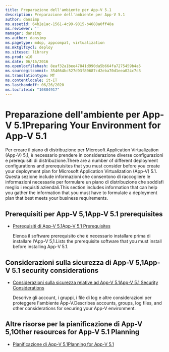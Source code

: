 ```yaml
---
title: Preparazione dell'ambiente per App-V 5.1
description: Preparazione dell'ambiente per App-V 5.1
author: dansimp
ms.assetid: 64b2e1ac-1561-4c99-9815-b4688a0ff48a
ms.reviewer: ''
manager: dansimp
ms.author: dansimp
ms.pagetype: mdop, appcompat, virtualization
ms.mktglfcycl: deploy
ms.sitesec: library
ms.prod: w10
ms.date: 06/16/2016
ms.openlocfilehash: 8eaf32a1bee47841d990da5b664fa7275459b4a5
ms.sourcegitcommit: 354664bc527d93f80687cd2eba70d1eea024c7c3
ms.translationtype: MT
ms.contentlocale: it-IT
ms.lasthandoff: 06/26/2020
ms.locfileid: "10804917"
---
```

# <span data-ttu-id="bc8ff-103">Preparazione dell'ambiente per App-V 5.1</span><span class="sxs-lookup"><span data-stu-id="bc8ff-103">Preparing Your Environment for App-V 5.1</span></span>


<span data-ttu-id="bc8ff-104">Per creare il piano di distribuzione per Microsoft Application Virtualization (App-V) 5,1, è necessario prendere in considerazione diverse configurazioni e prerequisiti di distribuzione.</span><span class="sxs-lookup"><span data-stu-id="bc8ff-104">There are a number of different deployment configurations and prerequisites that you must consider before you create your deployment plan for Microsoft Application Virtualization (App-V) 5.1.</span></span> <span data-ttu-id="bc8ff-105">Questa sezione include informazioni che consentono di raccogliere le informazioni necessarie per formulare un piano di distribuzione che soddisfi meglio i requisiti aziendali.</span><span class="sxs-lookup"><span data-stu-id="bc8ff-105">This section includes information that can help you gather the information that you must have to formulate a deployment plan that best meets your business requirements.</span></span>

## <span data-ttu-id="bc8ff-106">Prerequisiti per App-V 5,1</span><span class="sxs-lookup"><span data-stu-id="bc8ff-106">App-V 5.1 prerequisites</span></span>


-   [<span data-ttu-id="bc8ff-107">Prerequisiti di App-V 5.1</span><span class="sxs-lookup"><span data-stu-id="bc8ff-107">App-V 5.1 Prerequisites</span></span>](app-v-51-prerequisites.md)

    <span data-ttu-id="bc8ff-108">Elenca il software prerequisito che è necessario installare prima di installare l'App-V 5,1.</span><span class="sxs-lookup"><span data-stu-id="bc8ff-108">Lists the prerequisite software that you must install before installing App-V 5.1.</span></span>

## <span data-ttu-id="bc8ff-109">Considerazioni sulla sicurezza di App-V 5,1</span><span class="sxs-lookup"><span data-stu-id="bc8ff-109">App-V 5.1 security considerations</span></span>


-   [<span data-ttu-id="bc8ff-110">Considerazioni sulla sicurezza relative ad App-V 5.1</span><span class="sxs-lookup"><span data-stu-id="bc8ff-110">App-V 5.1 Security Considerations</span></span>](app-v-51-security-considerations.md)

    <span data-ttu-id="bc8ff-111">Descrive gli account, i gruppi, i file di log e altre considerazioni per proteggere l'ambiente App-V.</span><span class="sxs-lookup"><span data-stu-id="bc8ff-111">Describes accounts, groups, log files, and other considerations for securing your App-V environment.</span></span>






## <a href="" id="other-resources-for-app-v-5-1-planning-"></a><span data-ttu-id="bc8ff-112">Altre risorse per la pianificazione di App-V 5,1</span><span class="sxs-lookup"><span data-stu-id="bc8ff-112">Other resources for App-V 5.1 Planning</span></span>


-   [<span data-ttu-id="bc8ff-113">Pianificazione di App-V 5.1</span><span class="sxs-lookup"><span data-stu-id="bc8ff-113">Planning for App-V 5.1</span></span>](planning-for-app-v-51.md)

 

 






